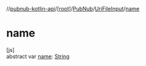 //[pubnub-kotlin-api](../../../../index.md)/[[root]](../../index.md)/[PubNub](../index.md)/[UriFileInput](index.md)/[name](name.md)

# name

[js]\
abstract var [name](name.md): [String](https://kotlinlang.org/api/core/kotlin-stdlib/kotlin/-string/index.html)
